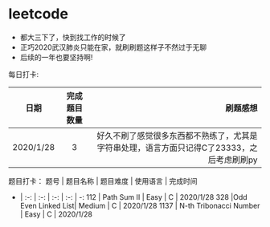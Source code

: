 # leetcode
* 都大三下了，快到找工作的时候了
* 正巧2020武汉肺炎只能在家，就刷刷题这样子不然过于无聊
* 后续的一年也要坚持啊!

每日打卡:

| 日期 | 完成题目数量 | 刷题感想 |
| ------------- |:-------------:| ----------------------:|
| 2020/1/28  | 3 | 好久不刷了感觉很多东西都不熟练了，尤其是字符串处理，语言方面只记得C了23333，之后考虑刷刷py |


题目打卡：
题号 | 题目名称 | 题目难度 | 使用语言 | 完成时间 
- | :-: | :-: | :-: | :-: | -:
112  |  Path Sum II | Easy |  C  | 2020/1/28 
328  |Odd Even Linked List| Medium | C | 2020/1/28 
1137 |  N-th Tribonacci Number | Easy | C | 2020/1/28 

